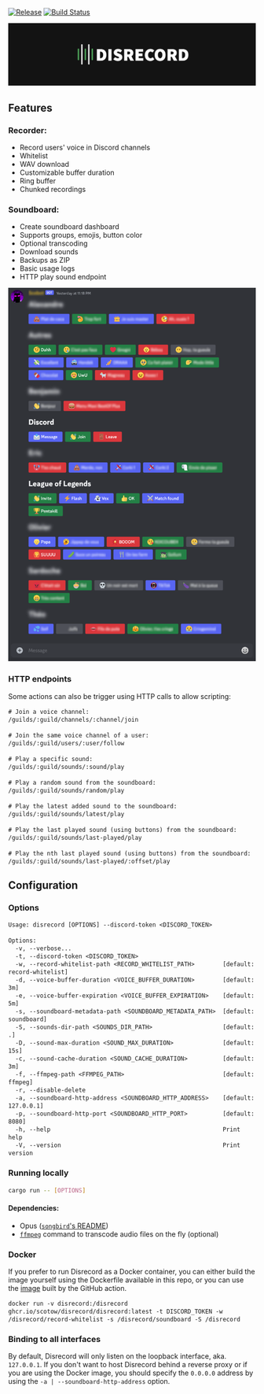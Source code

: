 [![Release](https://img.shields.io/github/v/tag/scotow/disrecord?label=version)](https://github.com/scotow/disrecord/tags)
[![Build Status](https://img.shields.io/github/actions/workflow/status/scotow/disrecord/docker.yml)](https://github.com/scotow/disrecord/actions)


![Banner](banner.png)

## Features

### Recorder:

- Record users' voice in Discord channels
- Whitelist
- WAV download
- Customizable buffer duration
- Ring buffer
- Chunked recordings

### Soundboard:

- Create soundboard dashboard
- Supports groups, emojis, button color
- Optional transcoding
- Download sounds
- Backups as ZIP
- Basic usage logs
- HTTP play sound endpoint

![Soundboard](soundboard.png)

### HTTP endpoints

Some actions can also be trigger using HTTP calls to allow scripting:

```
# Join a voice channel:
/guilds/:guild/channels/:channel/join

# Join the same voice channel of a user:
/guilds/:guild/users/:user/follow

# Play a specific sound:
/guilds/:guild/sounds/:sound/play

# Play a random sound from the soundboard:
/guilds/:guild/sounds/random/play

# Play the latest added sound to the soundboard:
/guilds/:guild/sounds/latest/play

# Play the last played sound (using buttons) from the soundboard:
/guilds/:guild/sounds/last-played/play

# Play the nth last played sound (using buttons) from the soundboard:
/guilds/:guild/sounds/last-played/:offset/play
```


## Configuration

### Options

```
Usage: disrecord [OPTIONS] --discord-token <DISCORD_TOKEN>

Options:
  -v, --verbose...                                           
  -t, --discord-token <DISCORD_TOKEN>                        
  -w, --record-whitelist-path <RECORD_WHITELIST_PATH>        [default: record-whitelist]
  -d, --voice-buffer-duration <VOICE_BUFFER_DURATION>        [default: 3m]
  -e, --voice-buffer-expiration <VOICE_BUFFER_EXPIRATION>    [default: 5m]
  -s, --soundboard-metadata-path <SOUNDBOARD_METADATA_PATH>  [default: soundboard]
  -S, --sounds-dir-path <SOUNDS_DIR_PATH>                    [default: .]
  -D, --sound-max-duration <SOUND_MAX_DURATION>              [default: 15s]
  -c, --sound-cache-duration <SOUND_CACHE_DURATION>          [default: 3m]
  -f, --ffmpeg-path <FFMPEG_PATH>                            [default: ffmpeg]
  -r, --disable-delete
  -a, --soundboard-http-address <SOUNDBOARD_HTTP_ADDRESS>    [default: 127.0.0.1]
  -p, --soundboard-http-port <SOUNDBOARD_HTTP_PORT>          [default: 8080]
  -h, --help                                                 Print help
  -V, --version                                              Print version
```

### Running locally

```sh
cargo run -- [OPTIONS]
```

#### Dependencies:

- Opus ([`songbird`'s README](https://github.com/serenity-rs/songbird#dependencies))
- [`ffmpeg`](https://ffmpeg.org/download.html) command to transcode audio files on the fly (optional)

### Docker

If you prefer to run Disrecord as a Docker container, you can either build the image yourself using the Dockerfile available in this repo, or you can use the [image](https://github.com/scotow/disrecord/pkgs/container/disrecord%2Fdisrecord) built by the GitHub action.

```
docker run -v disrecord:/disrecord ghcr.io/scotow/disrecord/disrecord:latest -t DISCORD_TOKEN -w /disrecord/record-whitelist -s /disrecord/soundboard -S /disrecord
```

### Binding to all interfaces

By default, Disrecord will only listen on the loopback interface, aka. `127.0.0.1`. If you don't want to host Disrecord behind a reverse proxy or if you are using the Docker image, you should specify the `0.0.0.0` address by using the `-a | --soundboard-http-address` option.